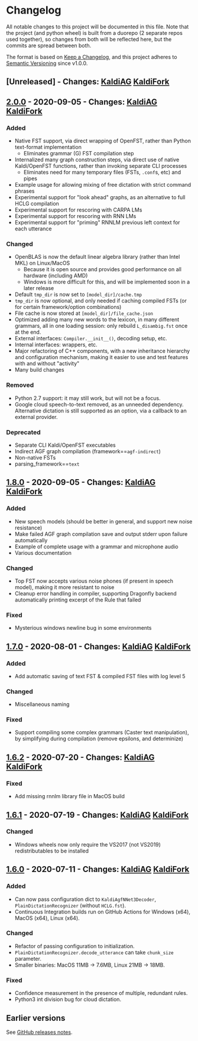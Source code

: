 # Changelog

All notable changes to this project will be documented in this file.
Note that the project (and python wheel) is built from a duorepo (2 separate repos used together), so changes from both will be reflected here, but the commits are spread between both.

The format is based on [Keep a Changelog](https://keepachangelog.com/en/1.0.0/),
and this project adheres to [Semantic Versioning](https://semver.org/spec/v2.0.0.html) since v1.0.0.

## [Unreleased] - Changes: [KaldiAG](https://github.com/daanzu/kaldi-active-grammar/compare/v2.0.0...master) [KaldiFork](https://github.com/daanzu/kaldi-fork-active-grammar/compare/kag-v2.0.0...master)

## [2.0.0](https://github.com/daanzu/kaldi-active-grammar/releases/tag/v2.0.0) - 2020-09-05 - Changes: [KaldiAG](https://github.com/daanzu/kaldi-active-grammar/compare/v1.8.0...v2.0.0) [KaldiFork](https://github.com/daanzu/kaldi-fork-active-grammar/compare/kag-v1.8.0...kag-v2.0.0)

### Added

* Native FST support, via direct wrapping of OpenFST, rather than Python text-format implementation
    * Eliminates grammar (G) FST compilation step
* Internalized many graph construction steps, via direct use of native Kaldi/OpenFST functions, rather than invoking separate CLI processes
    * Eliminates need for many temporary files (FSTs, `.conf`s, etc) and pipes
* Example usage for allowing mixing of free dictation with strict command phrases
* Experimental support for "look ahead" graphs, as an alternative to full HCLG compilation
* Experimental support for rescoring with CARPA LMs
* Experimental support for rescoring with RNN LMs
* Experimental support for "priming" RNNLM previous left context for each utterance

### Changed

* OpenBLAS is now the default linear algebra library (rather than Intel MKL) on Linux/MacOS
    * Because it is open source and provides good performance on all hardware (including AMD)
    * Windows is more difficult for this, and will be implemented soon in a later release
* Default `tmp_dir` is now set to `[model_dir]/cache.tmp`
* `tmp_dir` is now optional, and only needed if caching compiled FSTs (or for certain framework/option combinations)
* File cache is now stored at `[model_dir]/file_cache.json`
* Optimized adding many new words to the lexicon, in many different grammars, all in one loading session: only rebuild `L_disambig.fst` once at the end.
* External interfaces: `Compiler.__init__()`, decoding setup, etc.
* Internal interfaces: wrappers, etc.
* Major refactoring of C++ components, with a new inheritance hierarchy and configuration mechanism, making it easier to use and test features with and without "activity"
* Many build changes

### Removed

* Python 2.7 support: it may still work, but will not be a focus.
* Google cloud speech-to-text removed, as an unneeded dependency. Alternative dictation is still supported as an option, via a callback to an external provider.

### Deprecated

* Separate CLI Kaldi/OpenFST executables
* Indirect AGF graph compilation (framework==`agf-indirect`)
* Non-native FSTs
* parsing_framework==`text`

## [1.8.0](https://github.com/daanzu/kaldi-active-grammar/releases/tag/v1.8.0) - 2020-09-05 - Changes: [KaldiAG](https://github.com/daanzu/kaldi-active-grammar/compare/v1.7.0...v1.8.0) [KaldiFork](https://github.com/daanzu/kaldi-fork-active-grammar/compare/kag-v1.7.0...kag-v1.8.0)

### Added
* New speech models (should be better in general, and support new noise resistance)
* Make failed AGF graph compilation save and output stderr upon failure automatically
* Example of complete usage with a grammar and microphone audio
* Various documentation

### Changed
* Top FST now accepts various noise phones (if present in speech model), making it more resistant to noise
* Cleanup error handling in compiler, supporting Dragonfly backend automatically printing excerpt of the Rule that failed

### Fixed
* Mysterious windows newline bug in some environments

## [1.7.0](https://github.com/daanzu/kaldi-active-grammar/releases/tag/v1.7.0) - 2020-08-01 - Changes: [KaldiAG](https://github.com/daanzu/kaldi-active-grammar/compare/v1.6.2...v1.7.0) [KaldiFork](https://github.com/daanzu/kaldi-fork-active-grammar/compare/kag-v1.6.2...kag-v1.7.0)

### Added
* Add automatic saving of text FST & compiled FST files with log level 5

### Changed
* Miscellaneous naming

### Fixed
* Support compiling some complex grammars (Caster text manipulation), by simplifying during compilation (remove epsilons, and determinize)

## [1.6.2](https://github.com/daanzu/kaldi-active-grammar/releases/tag/v1.6.2) - 2020-07-20 - Changes: [KaldiAG](https://github.com/daanzu/kaldi-active-grammar/compare/v1.6.1...v1.6.2) [KaldiFork](https://github.com/daanzu/kaldi-fork-active-grammar/compare/kag-v1.6.1...kag-v1.6.2)

### Fixed
* Add missing rnnlm library file in MacOS build

## [1.6.1](https://github.com/daanzu/kaldi-active-grammar/releases/tag/v1.6.1) - 2020-07-19 - Changes: [KaldiAG](https://github.com/daanzu/kaldi-active-grammar/compare/v1.6.0...v1.6.1) [KaldiFork](https://github.com/daanzu/kaldi-fork-active-grammar/compare/kag-v1.6.0...kag-v1.6.1)

### Changed
* Windows wheels now only require the VS2017 (not VS2019) redistributables to be installed

## [1.6.0](https://github.com/daanzu/kaldi-active-grammar/releases/tag/v1.6.0) - 2020-07-11 - Changes: [KaldiAG](https://github.com/daanzu/kaldi-active-grammar/compare/v1.5.0...v1.6.0) [KaldiFork](https://github.com/daanzu/kaldi-fork-active-grammar/compare/kag-v1.5.0...kag-v1.6.0)

### Added
* Can now pass configuration dict to `KaldiAgfNNet3Decoder`, `PlainDictationRecognizer` (without `HCLG.fst`).
* Continuous Integration builds run on GitHub Actions for Windows (x64), MacOS (x64), Linux (x64).

### Changed
* Refactor of passing configuration to initialization.
* `PlainDictationRecognizer.decode_utterance` can take `chunk_size` parameter.
* Smaller binaries: MacOS 11MB -> 7.6MB, Linux 21MB -> 18MB.

### Fixed
* Confidence measurement in the presence of multiple, redundant rules.
* Python3 int division bug for cloud dictation.

## Earlier versions

See [GitHub releases notes](https://github.com/daanzu/kaldi-active-grammar/releases).
